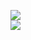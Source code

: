 [![](https://img.shields.io/badge/Made%20With-Github%20Spray-lightgrey.svg?style=for-the-badge&logo=github)](https://github.com/Annihil/github-spray#29355)  
[![](https://i.imgur.com/2DrTn0Z.gif)](https://github.com/Annihil/github-spray)